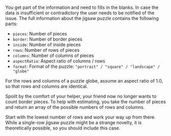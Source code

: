You get part of the information and need to fills in the blanks.
In case the data is insufficient or contradictory the user needs to be notified of the issue.
The full information about the jigsaw puzzle contains the following parts:

- `pieces`: Number of pieces
- `border`: Number of border pieces
- `inside`: Number of inside pieces
- `rows`: Number of rows of pieces
- `columns`: Number of columns of pieces
- `aspectRatio`: Aspect ratio of columns / rows
- `format`: Format of the puzzle: `"portrait" / "square" / "landscape" / "globe"`

For the rows and columns of a puzzle globe, assume an aspect ratio of 1.0, so that rows and columns are identical.

Spoilt by the comfort of your helper, your friend now no longer wants to count border pieces.
To help with estimating, you take the number of pieces and return an array of the possible numbers of rows and columns.

Start with the lowest number of rows and work your way up from there.
While a single-row jigsaw puzzle might be a strange novelty, it is theoretically possible, so you should include this case.
